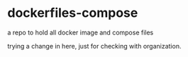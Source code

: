 # dockerfiles-compose
a repo to hold all docker image and compose files  

trying a change in here, just for checking with organization.
